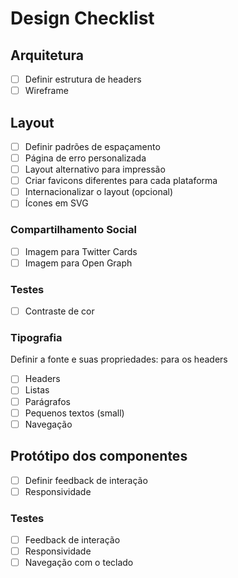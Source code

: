 # Design Checklist

## Arquitetura

- [ ] Definir estrutura de headers
- [ ] Wireframe

## Layout

- [ ] Definir padrões de espaçamento
- [ ] Página de erro personalizada
- [ ] Layout alternativo para impressão
- [ ] Criar favicons diferentes para cada plataforma
- [ ] Internacionalizar o layout (opcional)
- [ ] Ícones em SVG

### Compartilhamento Social

- [ ] Imagem para Twitter Cards
- [ ] Imagem para Open Graph

### Testes

- [ ] Contraste de cor

### Tipografia

Definir a fonte e suas propriedades: para os headers
- [ ] Headers
- [ ] Listas
- [ ] Parágrafos
- [ ] Pequenos textos (small)
- [ ] Navegação

## Protótipo dos componentes

- [ ] Definir feedback de interação
- [ ] Responsividade

### Testes

- [ ] Feedback de interação
- [ ] Responsividade
- [ ] Navegação com o teclado
